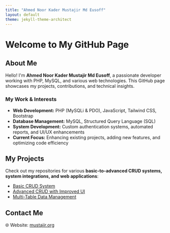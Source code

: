 ```yaml
---
title: "Ahmed Noor Kader Mustajir Md Eusoff"
layout: default
theme: jekyll-theme-architect
---
```


# Welcome to My GitHub Page

## About Me  
Hello! I'm **Ahmed Noor Kader Mustajir Md Eusoff**, a passionate developer working with PHP, MySQL, and various web technologies. This GitHub page showcases my projects, contributions, and technical insights.

### My Work & Interests  
- **Web Development:** PHP (MySQLi & PDO), JavaScript, Tailwind CSS, Bootstrap  
- **Database Management:** MySQL, Structured Query Language (SQL)  
- **System Development:** Custom authentication systems, automated reports, and UI/UX enhancements  
- **Current Focus:** Enhancing existing projects, adding new features, and optimizing code efficiency  

## My Projects  
Check out my repositories for various **basic-to-advanced CRUD systems, system integrations, and web applications**:  
- [Basic CRUD System](https://github.com/kader0100/Basic-CRUD)  
- [Advanced CRUD with Improved UI](https://github.com/kader0100/Basic-CRUD2)  
- [Multi-Table Data Management](https://github.com/kader0100/Basic-CRUD3)  

## Contact Me  
🌐 Website: [mustajir.org](https://mustajir.org)  

